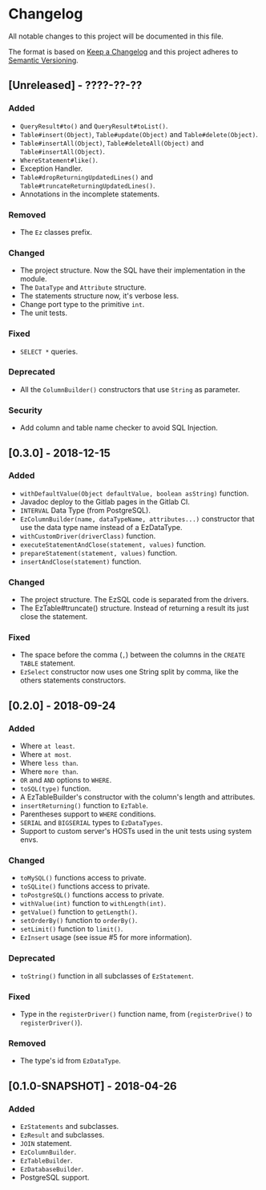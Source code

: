 # Changelog
All notable changes to this project will be documented in this file.

The format is based on [Keep a Changelog](http://keepachangelog.com/en/1.0.0/)
and this project adheres to [Semantic Versioning](http://semver.org/spec/v2.0.0.html).

## [Unreleased] - ????-??-??

### Added
- `QueryResult#to()` and `QueryResult#toList()`.  
- `Table#insert(Object)`, `Table#update(Object)` and `Table#delete(Object)`.  
- `Table#insertAll(Object)`, `Table#deleteAll(Object)` and `Table#insertAll(Object)`.  
- `WhereStatement#like()`.  
- Exception Handler.  
- `Table#dropReturningUpdatedLines()` and `Table#truncateReturningUpdatedLines()`.  
- Annotations in the incomplete statements.  

### Removed
- The `Ez` classes prefix.  

### Changed
- The project structure. Now the SQL have their implementation in the module.  
- The `DataType` and `Attribute` structure.  
- The statements structure now, it's verbose less.  
- Change port type to the primitive `int`.  
- The unit tests.

### Fixed
- `SELECT *` queries.  

### Deprecated
- All the `ColumnBuilder()` constructors that use `String` as parameter.  

### Security
- Add column and table name checker to avoid SQL Injection.  

## [0.3.0] - 2018-12-15

### Added
- `withDefaultValue(Object defaultValue, boolean asString)` function.
- Javadoc deploy to the Gitlab pages in the Gitlab CI.
- `INTERVAL` Data Type (from PostgreSQL).
- `EzColumnBuilder(name, dataTypeName, attributes...)` constructor that use the data type name instead of a EzDataType.
- `withCustomDriver(driverClass)` function.
- `executeStatementAndClose(statement, values)` function.
- `prepareStatement(statement, values)` function.
- `insertAndClose(statement)` function.

### Changed
- The project structure. The EzSQL code is separated from the drivers.
- The EzTable#truncate() structure. Instead of returning a result its just close the statement.

### Fixed
- The space before the comma (`,`) between the columns in the `CREATE TABLE` statement.
- `EzSelect` constructor now uses one String split by comma, like the others statements constructors.

## [0.2.0] - 2018-09-24

### Added
- Where `at least`.
- Where `at most`.
- Where `less than`.
- Where `more than`.
- `OR` and `AND` options to `WHERE`.
- `toSQL(type)` function.
- A EzTableBuilder's constructor with the column's length and attributes.
- `insertReturning()` function to `EzTable`.
- Parentheses support to `WHERE` conditions.
- `SERIAL` and `BIGSERIAL` types to `EzDataTypes`.
- Support to custom server's HOSTs used in the unit tests using system envs.

### Changed
- `toMySQL()` functions access to private. 
- `toSQLite()` functions access to private. 
- `toPostgreSQL()` functions access to private. 
- `withValue(int)` function to `withLength(int)`.
- `getValue()` function to `getLength()`.
- `setOrderBy()` function to `orderBy()`.
- `setLimit()` function to `limit()`.
- `EzInsert` usage (see issue #5 for more information).

### Deprecated
- `toString()` function in all subclasses of `EzStatement`.

### Fixed
- Type in the `registerDriver()` function name, from (`registerDrive()` to `registerDriver()`).

### Removed
- The type's id from `EzDataType`.

## [0.1.0-SNAPSHOT] - 2018-04-26

### Added
- `EzStatements` and subclasses.
- `EzResult` and subclasses.
- `JOIN` statement.
- `EzColumnBuilder`.
- `EzTableBuilder`.
- `EzDatabaseBuilder`.
- PostgreSQL support.
